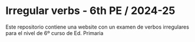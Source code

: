 # Irregular verbs - 6th PE / 2024-25
Este repositorio contiene una website con un examen de verbos irregulares para el nivel de 6º curso de Ed. Primaria
